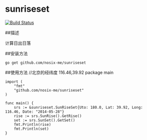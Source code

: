 sunriseset
========
[![Build Status](https://drone.io/github.com/widuu/goini/status.png)](https://drone.io/github.com/nosix-me/sunriseset/4)

##描述

计算日出日落

##安装方法
	
	go get github.com/nosix-me/sunriseset

##使用方法
    //北京的经纬度 116.46,39.92
    package main

	import (
		"fmt"
		"github.com/nosix-me/sunriseset"
	)

	func main() {
		srs := &sunriseset.SunRiseSet{Uto: 180.0, Lat: 39.92, Long: 116.46, Date: "2014-05-28"}
		rise := srs.SunRise().GetRise()
		set := srs.SunSet().GetSet()
		fmt.Println(rise)
		fmt.Println(set)
	}



	

